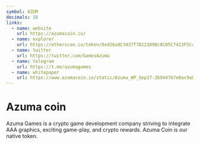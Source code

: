 ```yaml
---
symbol: AZUM
decimals: 18
links:
  - name: website
    url: https://azumacoin.io/
  - name: explorer
    url: https://etherscan.io/token/0xd26a9C3437f7D121098c8C05C7413F5Cc70BB070
  - name: twitter
    url: https://twitter.com/GamesAzuma
  - name: telegram
    url: https://t.me/azumagames
  - name: whitepaper
    url: https://www.azumacoin.io/static/Azuma_WP_Sep17-2b944767e8ac9abe89bd3ae0fdf6cfa1.pdf
---
```


# Azuma coin

Azuma Games is a crypto game development company striving to integrate AAA graphics, exciting game-play, and crypto rewards. Azuma Coin is our native token.
